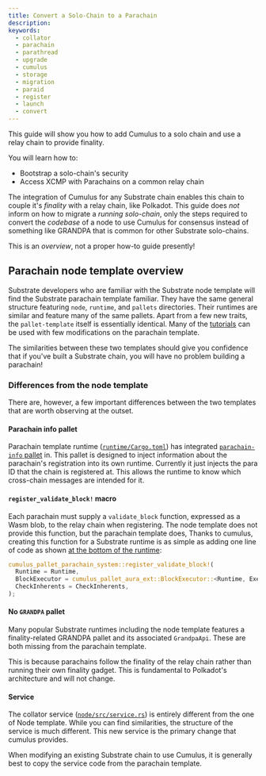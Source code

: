 ```yaml
---
title: Convert a Solo-Chain to a Parachain
description:
keywords:
  - collator
  - parachain
  - parathread
  - upgrade
  - cumulus
  - storage
  - migration
  - paraid
  - register
  - launch
  - convert
---
```


This guide will show you how to add Cumulus to a solo chain and use a relay chain to provide finality.
  
You will learn how to:

- Bootstrap a solo-chain's security
- Access XCMP with Parachains on a common relay chain

The integration of Cumulus for any Substrate chain enables this chain to couple it's _finality_ with a
relay chain, like Polkadot. 
This guide does _not_ inform on how to migrate a _running solo-chain_, only the steps required to convert the _codebase_ of a node to use Cumulus for consensus instead of something like GRANDPA that is common for other Substrate solo-chains.

<!-- FIXME TODO WORK IN PROGRESS - NOT COMPLETE! -->

This is an _overview_, not a proper how-to guide presently!

## Parachain node template overview

Substrate developers who are familiar with the Substrate node template will find the Substrate parachain template familiar.
They have the same general structure featuring `node`, `runtime`, and `pallets` directories.
Their runtimes are similar and feature many of the same pallets. Apart from a few new traits, the `pallet-template` itself is essentially identical.
Many of the [tutorials](/tutorials/v3) can be used with few modifications on the parachain template.

The similarities between these two templates should give you confidence that if you've built a Substrate chain, you will have no problem building a parachain!

### Differences from the node template

There are, however, a few important differences between the two templates that are worth observing at the outset.

#### Parachain info pallet

Parachain template runtime ([`runtime/Cargo.toml`](https://github.com/substrate-developer-hub/substrate-parachain-template/blob/latest/runtime/Cargo.toml)) has integrated [`parachain-info` pallet](https://paritytech.github.io/cumulus/parachain_info/pallet/index.html) in.
This pallet is designed to inject information about the parachain's registration into its own runtime.
Currently it just injects the para ID that the chain is registered at.
This allows the runtime to know which cross-chain messages are intended for it.

#### `register_validate_block!` macro

Each parachain must supply a `validate_block` function, expressed as a Wasm blob, to the relay chain when registering.
The node template does not provide this function, but the parachain template does,
Thanks to cumulus, creating this function for a Substrate runtime is as simple as adding one line of code as shown [at the bottom of the runtime](https://github.com/substrate-developer-hub/substrate-parachain-template/blob/latest/runtime/src/lib.rs#L648-L652):

```rust
cumulus_pallet_parachain_system::register_validate_block!(
  Runtime = Runtime,
  BlockExecutor = cumulus_pallet_aura_ext::BlockExecutor::<Runtime, Executive>,
  CheckInherents = CheckInherents,
);
```

#### No `GRANDPA` pallet

Many popular Substrate runtimes including the node template features a finality-related GRANDPA pallet and its associated `GrandpaApi`.
These are both missing from the parachain template.

This is because parachains follow the finality of the relay chain rather than running their own finality gadget.
This is fundamental to Polkadot's architecture and will not change.

#### Service

The collator service ([`node/src/service.rs`](https://github.com/substrate-developer-hub/substrate-parachain-template/blob/latest/node/src/service.rs)) is entirely different from the one of Node template.
While you can find similarities, the structure of the service is much different.
This new service is the primary change that cumulus provides.

When modifying an existing Substrate chain to use Cumulus, it is generally best to copy the service code from the parachain template.
